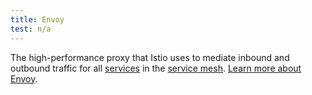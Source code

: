 ```yaml
---
title: Envoy
test: n/a
---
```

The high-performance proxy that Istio uses to mediate inbound and outbound traffic for all [services](/ko/docs/reference/glossary/#service) in the
[service mesh](/ko/docs/reference/glossary/#service-mesh). [Learn more about Envoy](https://envoyproxy.github.io/envoy/).
